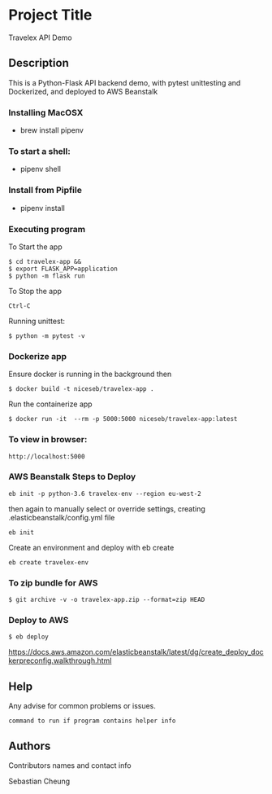 # Project Title

Travelex API Demo

## Description

This is a Python-Flask API backend demo, with pytest unittesting and
Dockerized, and deployed to AWS Beanstalk

### Installing MacOSX

* brew install pipenv


### To start a shell:

* pipenv shell

### Install from Pipfile

* pipenv install

### Executing program

To Start the app
```
$ cd travelex-app &&
$ export FLASK_APP=application
$ python -m flask run
```

To Stop the app
```
Ctrl-C
```

Running unittest:
```
$ python -m pytest -v
```

### Dockerize app
Ensure docker is running in the background then

```
$ docker build -t niceseb/travelex-app .
```


Run the containerize app
```
$ docker run -it  --rm -p 5000:5000 niceseb/travelex-app:latest
```

### To view in browser:
```
http://localhost:5000
```

### AWS Beanstalk Steps to Deploy
```
eb init -p python-3.6 travelex-env --region eu-west-2
```

then again to manually select or override settings, creating
.elasticbeanstalk/config.yml file
```
eb init
```

Create an environment and deploy with eb create
```
eb create travelex-env
```

### To zip bundle for AWS
```
$ git archive -v -o travelex-app.zip --format=zip HEAD
```

### Deploy to AWS

```
$ eb deploy
```

https://docs.aws.amazon.com/elasticbeanstalk/latest/dg/create_deploy_dockerpreconfig.walkthrough.html

## Help

Any advise for common problems or issues.
```
command to run if program contains helper info
```

## Authors

Contributors names and contact info

Sebastian Cheung




